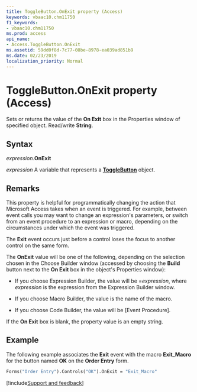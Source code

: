```yaml
---
title: ToggleButton.OnExit property (Access)
keywords: vbaac10.chm11750
f1_keywords:
- vbaac10.chm11750
ms.prod: access
api_name:
- Access.ToggleButton.OnExit
ms.assetid: 59dd0f8d-7c77-08be-8978-ea039ad851b9
ms.date: 02/23/2019
localization_priority: Normal
---
```



# ToggleButton.OnExit property (Access)

Sets or returns the value of the **On Exit** box in the Properties window of specified object. Read/write **String**. 


## Syntax

_expression_.**OnExit**

_expression_ A variable that represents a **[ToggleButton](Access.ToggleButton.md)** object.


## Remarks

This property is helpful for programmatically changing the action that Microsoft Access takes when an event is triggered. For example, between event calls you may want to change an expression's parameters, or switch from an event procedure to an expression or macro, depending on the circumstances under which the event was triggered. 

The **Exit** event occurs just before a control loses the focus to another control on the same form.

The **OnExit** value will be one of the following, depending on the selection chosen in the Choose Builder window (accessed by choosing the **Build** button next to the **On Exit** box in the object's Properties window):

- If you choose Expression Builder, the value will be =_expression_, where _expression_ is the expression from the Expression Builder window.
    
- If you choose Macro Builder, the value is the name of the macro. 
    
- If you choose Code Builder, the value will be [Event Procedure]. 
    
If the **On Exit** box is blank, the property value is an empty string.


## Example

The following example associates the **Exit** event with the macro **Exit_Macro** for the button named **OK** on the **Order Entry** form.


```vb
Forms("Order Entry").Controls("OK").OnExit = "Exit_Macro"
```



[!include[Support and feedback](~/includes/feedback-boilerplate.md)]